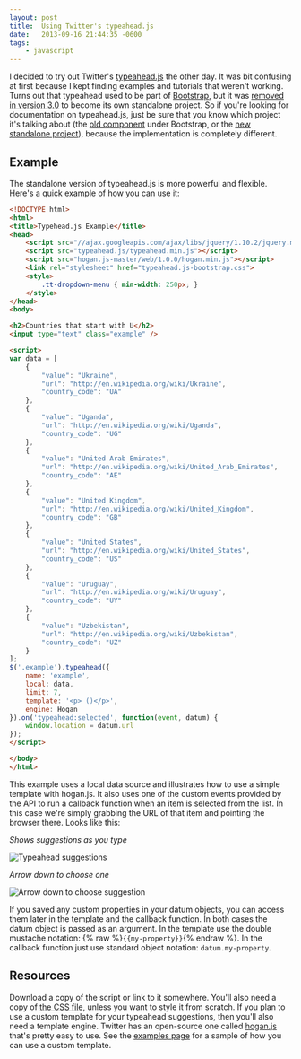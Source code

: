 ```yaml
---
layout: post
title:  Using Twitter's typeahead.js
date:   2013-09-16 21:44:35 -0600
tags:
    - javascript
---
```


I decided to try out Twitter's <a href="https://github.com/twitter/typeahead.js/" target="_blank">typeahead.js</a> the other day. It was bit confusing at first because I kept finding examples and tutorials that weren't working. Turns out that typeahead used to be part of <a href="http://getbootstrap.com" target="_blank">Bootstrap</a>, but it was <a href="https://github.com/twbs/bootstrap/releases/tag/v3.0.0" target="_blank">removed in version 3.0</a> to become its own standalone project. So if you're looking for documentation on typeahead.js, just be sure that you know which project it's talking about (the <a href="http://getbootstrap.com/2.3.2/javascript.html#typeahead" target="_blank">old component</a> under Bootstrap, or the <a href="https://github.com/twitter/typeahead.js/" target="_blank">new standalone project</a>), because the implementation is completely different.

## Example

The standalone version of typeahead.js is more powerful and flexible. Here's a quick example of how you can use it:

```html
<!DOCTYPE html>
<html>
<title>Typehead.js Example</title>
<head>
    <script src="//ajax.googleapis.com/ajax/libs/jquery/1.10.2/jquery.min.js"></script>
    <script src="typeahead.js/typeahead.min.js"></script>
    <script src="hogan.js-master/web/1.0.0/hogan.min.js"></script>
    <link rel="stylesheet" href="typeahead.js-bootstrap.css">
    <style>
        .tt-dropdown-menu { min-width: 250px; }
    </style>
</head>
<body>

<h2>Countries that start with U</h2>
<input type="text" class="example" />

<script>
var data = [
    {
        "value": "Ukraine",
        "url": "http://en.wikipedia.org/wiki/Ukraine",
        "country_code": "UA"
    },
    {
        "value": "Uganda",
        "url": "http://en.wikipedia.org/wiki/Uganda",
        "country_code": "UG"
    },
    {
        "value": "United Arab Emirates",
        "url": "http://en.wikipedia.org/wiki/United_Arab_Emirates",
        "country_code": "AE"
    },
    {
        "value": "United Kingdom",
        "url": "http://en.wikipedia.org/wiki/United_Kingdom",
        "country_code": "GB"
    },
    {
        "value": "United States",
        "url": "http://en.wikipedia.org/wiki/United_States",
        "country_code": "US"
    },
    {
        "value": "Uruguay",
        "url": "http://en.wikipedia.org/wiki/Uruguay",
        "country_code": "UY"
    },
    {
        "value": "Uzbekistan",
        "url": "http://en.wikipedia.org/wiki/Uzbekistan",
        "country_code": "UZ"
    }
];
$('.example').typeahead({
    name: 'example',
    local: data,
    limit: 7,
    template: '<p> ()</p>',
    engine: Hogan
}).on('typeahead:selected', function(event, datum) {
    window.location = datum.url
});
</script>

</body>
</html>
```

This example uses a local data source and illustrates how to use a simple template with hogan.js. It also uses one of the custom events provided by the API to run a callback function when an item is selected from the list. In this case we're simply grabbing the URL of that item and pointing the browser there. Looks like this:

*Shows suggestions as you type*

![Typeahead suggestions](/images/twitter-typeahead-1.png)

*Arrow down to choose one*

![Arrow down to choose suggestion](/images/twitter-typeahead-2.png)

If you saved any custom properties in your datum objects, you can access them later in the template and the callback function. In both cases the datum object is passed as an argument. In the template use the double mustache notation: {% raw %}`{{my-property}}`{% endraw %}. In the callback function just use standard object notation: `datum.my-property`.

## Resources

Download a copy of the script or link to it somewhere. You'll also need a copy of <a href="https://github.com/jharding/typeahead.js-bootstrap.css" target="_blank">the CSS file</a>, unless you want to style it from scratch. If you plan to use a custom template for your typeahead suggestions, then you'll also need a template engine. Twitter has an open-source one called <a href="http://twitter.github.io/hogan.js/" target="_blank">hogan.js</a> that's pretty easy to use. See the <a href="http://twitter.github.io/typeahead.js/examples/" target="_blank">examples page</a> for a sample of how you can use a custom template.
